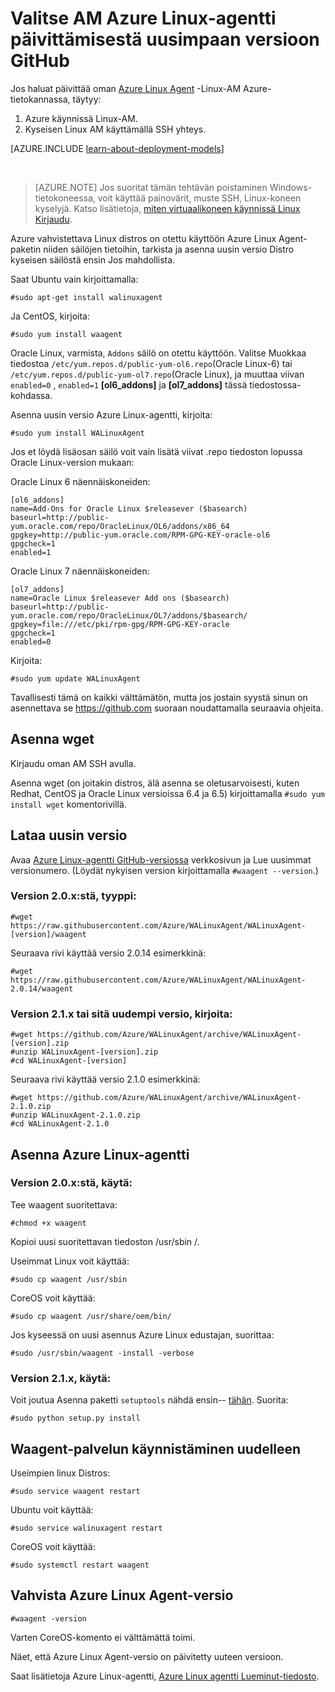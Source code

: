 <properties
    pageTitle="Päivitä Azure Linux-agentti-GitHub | Microsoft Azure"
    description="Lue, miten Linux-AM lateset versioon Azure-Github-päivitys Azure Linux-agentti"
    services="virtual-machines-linux"
    documentationCenter=""
    authors="SuperScottz"
    manager="timlt"
    editor=""
    tags="azure-resource-manager,azure-service-management"/>

<tags
    ms.service="virtual-machines-linux"
    ms.workload="infrastructure-services"
    ms.tgt_pltfrm="vm-linux"
    ms.devlang="na"
    ms.topic="article"
    ms.date="12/14/2015"
    ms.author="mingzhan"/>


# <a name="how-to-update-the-azure-linux-agent-on-a-vm-to-the-latest-version-from-github"></a>Valitse AM Azure Linux-agentti päivittämisestä uusimpaan versioon GitHub

Jos haluat päivittää oman [Azure Linux Agent](https://github.com/Azure/WALinuxAgent) -Linux-AM Azure-tietokannassa, täytyy:

1. Azure käynnissä Linux-AM.
2. Kyseisen Linux AM käyttämällä SSH yhteys.

[AZURE.INCLUDE [learn-about-deployment-models](../../includes/learn-about-deployment-models-both-include.md)]

<br>

> [AZURE.NOTE] Jos suoritat tämän tehtävän poistaminen Windows-tietokoneessa, voit käyttää painovärit, muste SSH, Linux-koneen kyselyjä. Katso lisätietoja, [miten virtuaalikoneen käynnissä Linux Kirjaudu](virtual-machines-linux-mac-create-ssh-keys.md).

Azure vahvistettava Linux distros on otettu käyttöön Azure Linux Agent-paketin niiden säilöjen tietoihin, tarkista ja asenna uusin versio Distro kyseisen säilöstä ensin Jos mahdollista.  

Saat Ubuntu vain kirjoittamalla:

    #sudo apt-get install walinuxagent

Ja CentOS, kirjoita:

    #sudo yum install waagent


Oracle Linux, varmista, `Addons` säilö on otettu käyttöön. Valitse Muokkaa tiedostoa `/etc/yum.repos.d/public-yum-ol6.repo`(Oracle Linux-6) tai `/etc/yum.repos.d/public-yum-ol7.repo`(Oracle Linux), ja muuttaa viivan `enabled=0` , `enabled=1` **[ol6_addons]** ja **[ol7_addons]** tässä tiedostossa-kohdassa.

Asenna uusin versio Azure Linux-agentti, kirjoita:


    #sudo yum install WALinuxAgent

Jos et löydä lisäosan säilö voit vain lisätä viivat .repo tiedoston lopussa Oracle Linux-version mukaan:

Oracle Linux 6 näennäiskoneiden:

    [ol6_addons]
    name=Add-Ons for Oracle Linux $releasever ($basearch)
    baseurl=http://public-yum.oracle.com/repo/OracleLinux/OL6/addons/x86_64
    gpgkey=http://public-yum.oracle.com/RPM-GPG-KEY-oracle-ol6
    gpgcheck=1
    enabled=1

Oracle Linux 7 näennäiskoneiden:

    [ol7_addons]
    name=Oracle Linux $releasever Add ons ($basearch)
    baseurl=http://public-yum.oracle.com/repo/OracleLinux/OL7/addons/$basearch/
    gpgkey=file:///etc/pki/rpm-gpg/RPM-GPG-KEY-oracle
    gpgcheck=1
    enabled=0

Kirjoita:

    #sudo yum update WALinuxAgent

Tavallisesti tämä on kaikki välttämätön, mutta jos jostain syystä sinun on asennettava se https://github.com suoraan noudattamalla seuraavia ohjeita.


## <a name="install-wget"></a>Asenna wget

Kirjaudu oman AM SSH avulla.

Asenna wget (on joitakin distros, älä asenna se oletusarvoisesti, kuten Redhat, CentOS ja Oracle Linux versioissa 6.4 ja 6.5) kirjoittamalla `#sudo yum install wget` komentorivillä.


## <a name="download-the-latest-version"></a>Lataa uusin versio

Avaa [Azure Linux-agentti GitHub-versiossa](https://github.com/Azure/WALinuxAgent/releases) verkkosivun ja Lue uusimmat versionumero. (Löydät nykyisen version kirjoittamalla `#waagent --version`.)

### <a name="for-version-20x-type"></a>Version 2.0.x:stä, tyyppi:

    #wget https://raw.githubusercontent.com/Azure/WALinuxAgent/WALinuxAgent-[version]/waagent  

   Seuraava rivi käyttää versio 2.0.14 esimerkkinä:

    #wget https://raw.githubusercontent.com/Azure/WALinuxAgent/WALinuxAgent-2.0.14/waagent  

### <a name="for-version-21x-or-later-type"></a>Version 2.1.x tai sitä uudempi versio, kirjoita:

    #wget https://github.com/Azure/WALinuxAgent/archive/WALinuxAgent-[version].zip
    #unzip WALinuxAgent-[version].zip
    #cd WALinuxAgent-[version]

   Seuraava rivi käyttää versio 2.1.0 esimerkkinä:

    #wget https://github.com/Azure/WALinuxAgent/archive/WALinuxAgent-2.1.0.zip
    #unzip WALinuxAgent-2.1.0.zip  
    #cd WALinuxAgent-2.1.0

## <a name="install-the-azure-linux-agent"></a>Asenna Azure Linux-agentti

### <a name="for-version-20x-use"></a>Version 2.0.x:stä, käytä:

 Tee waagent suoritettava:

    #chmod +x waagent

 Kopioi uusi suoritettavan tiedoston /usr/sbin /.

  Useimmat Linux voit käyttää:

    #sudo cp waagent /usr/sbin

  CoreOS voit käyttää:

    #sudo cp waagent /usr/share/oem/bin/

  Jos kyseessä on uusi asennus Azure Linux edustajan, suorittaa:
 
    #sudo /usr/sbin/waagent -install -verbose

### <a name="for-version-21x-use"></a>Version 2.1.x, käytä:

Voit joutua Asenna paketti `setuptools` nähdä ensin-- [tähän](https://pypi.python.org/pypi/setuptools). Suorita:

    #sudo python setup.py install

## <a name="restart-the-waagent-service"></a>Waagent-palvelun käynnistäminen uudelleen

Useimpien linux Distros:

    #sudo service waagent restart

Ubuntu voit käyttää:

    #sudo service walinuxagent restart

CoreOS voit käyttää:

    #sudo systemctl restart waagent

## <a name="confirm-the-azure-linux-agent-version"></a>Vahvista Azure Linux Agent-versio

    #waagent -version

Varten CoreOS-komento ei välttämättä toimi.

Näet, että Azure Linux Agent-versio on päivitetty uuteen versioon.

Saat lisätietoja Azure Linux-agentti, [Azure Linux agentti Lueminut-tiedosto](https://github.com/Azure/WALinuxAgent).
